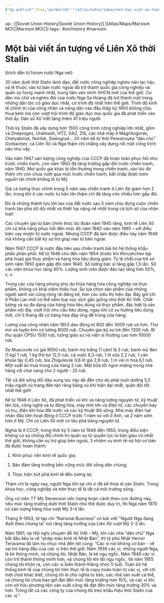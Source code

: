 ```yaml
---
{"dg-publish":true,"permalink":"/atlas/notes/ideas/mot-bai-viet-an-tuong-ve-lien-xo-thoi-stalin/"}
---
```


up:: [[Soviet Union History\|Soviet Union History]] [[Atlas/Maps/Marxism MOC\|Marxism MOC]]
tags:: #on/history #marxism 

# Một bài viết ấn tượng về Liên Xô thời Stalin

(trích dẫn từ forum nước Nga net)

30 năm dưới thời Stalin lãnh đạo, đất nước nông nghiệp nghèo nàn lạc hậu và lệ thuộc vào tư bản nước ngoài đã trở thành quốc gia công nghiệp và quân sự hùng mạnh nhất, trung tâm văn minh XHCN mới của thế giới. Cư dân mù chữ và nghèo đói của nước Nga Sa Hoàng đã trở thành một trong những dân tộc có giáo dục nhất, có trình độ nhất trên thế giới. Trình độ kinh tế chính trị của công nhân và nông dân vào đầu thập kỷ 1950 không chịu thua kém mà còn vượt trội trình độ giáo dục mọi quốc gia đã phát triển vào thời ấy. Dân số Xô Viết tăng thêm 41 triệu người.

Thời kỳ Stalin đã xây dựng hơn 1500 công trình công nghiệp lớn nhất, gồm cả Dneproges, Uralmash, HTZ, GAZ, ZIS, các nhà máy ở Magnitogorsk, Chelyabinsk, Norilsk, Stalingrad... 20 năm kể từ thời Perestroyka “dân chủ” Gorbachev, cả Liên Xô và Nga thậm chí chẳng xây dựng nổi một công trình nào như vậy.

Vào năm 1947 sản lượng công nghiệp của CCCP đã hoàn toàn phục hồi như trước chiến tranh, còn năm 1950 đã tăng trưởng gấp đôi trước chiến tranh, năm 1940. Mọi quốc gia khác bị tổn thương trong chiến tranh, vào lúc đó thậm chí còn chưa vượt qua mức trước chiến tranh, bất chấp được bơm nguồn tài chính khổng lồ từ Mỹ.

Giá cả lương thực chính trong 5 năm sau chiến tranh ở Liên Xô giảm hơn 2 lần, trong khi ở các nước tư bản lớn thậm chí đã tăng còn nhiều hơn gấp đôi.

Đó là những thành tựu lớn lao của đất nước sau 5 năm chịu đựng cuộc chiến tranh tàn phá dữ dội nhất và thiệt hại nặng nề nhất trong cả lịch sử của nhân loại!

Các chuyên gia tư bản chính thức dự đoán năm 1945 rằng, kinh tế Liên Xô chỉ có khả năng phục hồi đến mức độ năm 1940 vào năm 1965 – với điều kiện vay mượn từ nước ngoài. Nhưng CCCP đã làm được điều này năm 1949 mà không cần bất kỳ sự trợ giúp nào từ bên ngoài.

Năm 1947 CCCP là nước đầu tiên sau chiến tranh bãi bỏ hệ thống khẩu phần phân phối. Kể từ 1948 cho đến năm 1954 (trước khi Khrushchev kịp phá hoại) giá thực phẩm và hàng hóa tiêu dùng giảm. Tỷ lệ chết của trẻ sơ sinh năm 1950 giảm gấp đôi năm 1940. Số lượng bác sĩ tăng gấp 1,5 lần. Số các viện khoa học tăng 40%. Lượng sinh viên được đào tạo tăng hơn 50%, v, v.

Trong các cửa hàng phong phú dư thừa hàng hóa công nghiệp và thực phẩm, không có khái niệm thiếu hụt. Sự lựa chọn sản phẩm của những người sành sỏi cũng rộng rãi đáng kể, hơn các siêu thị hiện đại. Bây giờ chỉ ở Phần Lan mới có thể nếm loại xúc xích gần giống như thời Xô Viết. Chất lượng và sự đa dạng của hàng hóa tiêu dùng và thực phẩm, đặc biệt là sản phẩm nội địa, vượt trội nhu cầu tiêu dùng, ngay khi có xu hướng tiêu dùng mới, chỉ ít tháng đã có hàng hóa đáp ứng để trong cửa hàng.

Lương của công nhân năm 1953 dao động từ 800 đến 3000 rub và hơn. Thợ mỏ và luyện kim có lương 8000 rub. Chuyên gia-kỹ sư trẻ đến 1300 rub. Bí thư quận CPSU 1500 rub, lương giáo sư và viện sĩ thường cao hơn 10000 rub.

Xe Muscovite có giá 9000 rub, bánh mỳ trắng (1 cân) là 3 rub, bánh mỳ đen (1 kg) 1 rub, 1 kg thịt bò 12,5 rub, cá vược 8,3 rub, 1 lít sữa 2,2 rub, 1 cân khoai tây 0,45 rub, bia Zhigulevsk 0,6 lít giá 2,9 rub, 1 m vải in hoa 6,1 rub. Một xuất ăn trưa trong cửa hàng 2 rub. Một bữa tối ngon miệng trong nhà hàng với chai vang cho 2 người - 25 rub.

Tất cả đời sống dồi dào sung túc này đã đến cho dù phải nuôi dưỡng 5,5 triệu người vũ trang đến tận răng bằng vũ khí hiện đại nhất, quân đội tốt nhất thế giới!

Kể từ 1946 ở Liên Xô, đã phát triển vũ khí và năng lượng nguyên tử, kỹ thuật tên lửa, công nghệ và tự động hóa, máy tính lớn và điện tử, các chuyến bay vũ trụ, điện khí hóa đất nước và các kỹ thuật đời sống. Nhà máy điện hạt nhân đầu tiên hoạt động ở CCCP trước 1 năm so với ở Anh, và 2 năm sớm hơn ở Mỹ. Chỉ có Liên Xô mới có tàu phá băng nguyên tử.

Nghĩa là ở CCCP, trong thời kỳ 5 năm từ 1946 đến 1950, trong điều kiện không có sự chống đối chính trị-quân sự từ quyền lực tư bản giàu có nhất thế giới, không cần sự trợ giúp bên ngoài, 3 nhiệm vụ kinh tế-xã hội cơ bản đã được hoàn thành:

1) Khôi phục nền kinh tế quốc gia;

2) Bảo đảm tăng trưởng bền vững mức đời sống dân chúng;

3) Thực hiện bứt phá kinh tế đến tương lai;

Thậm chí là ngày nay, người Nga tồn tại chỉ vì đã kế thừa di sản Stalin. Trong khoa học, công nghiệp và trên thực tế là tất cả môi trường sống.

Ứng cử viên TT Mỹ Stevenson ước lượng hoàn cảnh theo con đường này, nếu mức tăng trưởng dưới thời Stalin như thế được duy trì, thì Nga năm 1970 có sản lượng hàng hóa vượt Mỹ 3-4 lần.

Tháng 9-1953, tờ tạp chí “Narional Business” có bài viết "Người Nga đang đuổi theo chúng ta” nói rằng tăng trưởng của Liên Xô vượt Mỹ 2-3 lần.

Năm 1991, tại Hội nghị chuyên đề Xô Viết – Mỹ, khi các nhà “dân chủ” Nga bắt đầu kêu la về “phép màu kinh tế Nhật Bản”, thì tỷ phú Nhật Herosi Teravama đã làm họ nhục nhã đến tột cùng: “Các vị nói không cơ bản - về vai trò hàng đầu của các vị trên thế giới. Năm 1939 các vị, những người Nga, là kẻ thông minh, và chúng tôi, Nhật Bản, là kẻ ngu ngốc. Năm 1949 các vị còn trở thành thông minh hơn, và chúng tôi khi đó ngu ngốc. Và năm 1955 chúng tôi khôn ra, còn các vị biến thành thằng nhóc 5 tuổi. Toàn bộ hệ thống kinh tế của chúng tôi trên thực tế là copy hoàn toàn từ các vị, với chỉ một chút khác biệt, chúng tôi là chủ nghĩa tư bản, các nhà sản xuất cá thể, và chúng tôi chưa bao giờ đạt đến mức tăng trưởng hơn 15%, và các vị khi còn sở hữu phương tiện sản xuất công đã đạt đến mức tăng trưởng 30% và hơn. Trong tất cả các công ty của chúng tôi treo khẩu hiệu thời Stalin của các vị.”
